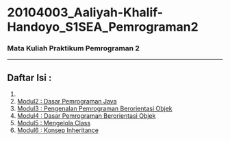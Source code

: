 # 20104003_Aaliyah-Khalif-Handoyo_S1SEA_Pemrograman2
### Mata Kuliah Praktikum Pemrograman 2

<hr>

## Daftar Isi :
1.
2.  [Modul2 : Dasar Pemrograman Java](https://github.com/kucing31/20104003_Aaliyah-Khalif-Handoyo_S1SEA_Pemrograman2/tree/Modul0)
3.  [Modul3 : Pengenalan Pemrograman Berorientasi Objek](https://github.com/kucing31/20104003_Aaliyah-Khalif-Handoyo_S1SEA_Pemrograman2/tree/Modul3)
4.  [Modul4 : Dasar Pemrograman Berorientasi Objek](https://github.com/kucing31/20104003_Aaliyah-Khalif-Handoyo_S1SEA_Pemrograman2/tree/Modul4)
5.  [Modul5 : Mengelola Class](https://github.com/kucing31/20104003_Aaliyah-Khalif-Handoyo_S1SEA_Pemrograman2/tree/Modul5)
6.  [Modul6 : Konsep Inheritance](https://github.com/kucing31/20104003_Aaliyah-Khalif-Handoyo_S1SEA_Pemrograman2/tree/Modul6)
